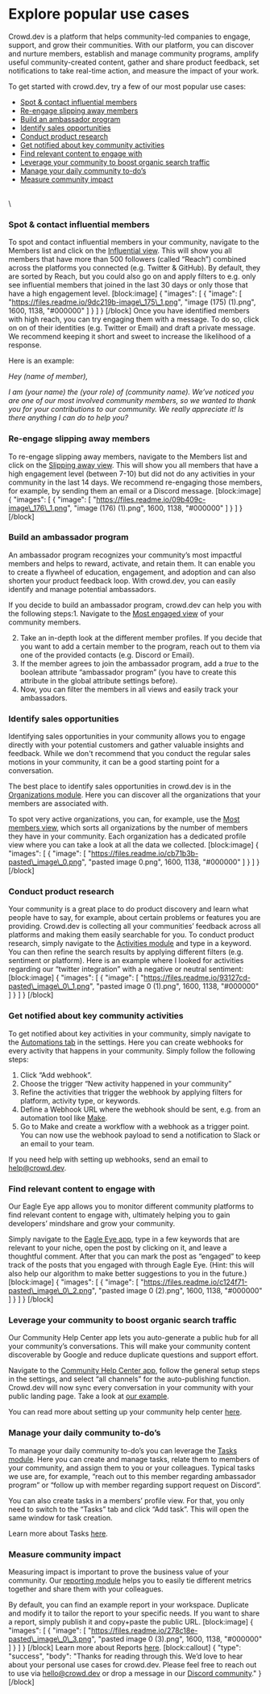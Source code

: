 # Explore popular use cases

Crowd.dev is a platform that helps community-led companies to engage, support, and grow their communities. With our platform, you can discover and nurture members, establish and manage community programs, amplify useful community-created content, gather and share product feedback, set notifications to take real-time action, and measure the impact of your work.

To get started with crowd.dev, try a few of our most popular use cases:

* [Spot & contact influential members](https://docs.crowd.dev/docs/explore-popular-use-cases#spot--contact-influential-members)
* [Re-engage slipping away members](https://docs.crowd.dev/docs/explore-popular-use-cases#re-engage-slipping-away-members)
* [Build an ambassador program](https://docs.crowd.dev/docs/explore-popular-use-cases#build-an-ambassador-program)
* [Identify sales opportunities](https://docs.crowd.dev/docs/explore-popular-use-cases#identify-sales-opportunities)
* [Conduct product research](https://docs.crowd.dev/docs/explore-popular-use-cases#conduct-product-research)
* [Get notified about key community activities](https://docs.crowd.dev/docs/explore-popular-use-cases#get-notified-about-key-community-activities)
* [Find relevant content to engage with](https://docs.crowd.dev/docs/explore-popular-use-cases#find-relevant-content-to-engage-with)
* [Leverage your community to boost organic search traffic](https://docs.crowd.dev/docs/explore-popular-use-cases#leverage-your-community-to-boost-organic-search-traffic)
* [Manage your daily community to-do’s](https://docs.crowd.dev/docs/explore-popular-use-cases#manage-your-daily-community-to-dos)
* [Measure community impact](https://docs.crowd.dev/docs/explore-popular-use-cases#measure-community-impact)

\
\


### Spot & contact influential members

To spot and contact influential members in your community, navigate to the Members list and click on the [Influential view](https://app.crowd.dev/members?activeTab=influential). This will show you all members that have more than 500 followers (called “Reach”) combined across the platforms you connected (e.g. Twitter & GitHub). By default, they are sorted by Reach, but you could also go on and apply filters to e.g. only see influential members that joined in the last 30 days or only those that have a high engagement level. \[block:image] { "images": \[ { "image": \[ "https://files.readme.io/9dc219b-image\_175\_1.png", "image (175) (1).png", 1600, 1138, "#000000" ] } ] } \[/block] Once you have identified members with high reach, you can try engaging them with a message. To do so, click on on of their identities (e.g. Twitter or Email) and draft a private message. We recommend keeping it short and sweet to increase the likelihood of a response.

Here is an example:

_Hey (name of member),_

_I am (your name) the (your role) of (community name). We’ve noticed you are one of our most involved community members, so we wanted to thank you for your contributions to our community. We really appreciate it! Is there anything I can do to help you?_

### Re-engage slipping away members

To re-engage slipping away members, navigate to the Members list and click on the [Slipping away view](https://app.crowd.dev/members?activeTab=slipping-away). This will show you all members that have a high engagement level (between 7-10) but did not do any activities in your community in the last 14 days. We recommend re-engaging those members, for example, by sending them an email or a Discord message. \[block:image] { "images": \[ { "image": \[ "https://files.readme.io/09b409c-image\_176\_1.png", "image (176) (1).png", 1600, 1138, "#000000" ] } ] } \[/block]

### Build an ambassador program

An ambassador program recognizes your community’s most impactful members and helps to reward, activate, and retain them. It can enable you to create a flywheel of education, engagement, and adoption and can also shorten your product feedback loop. With crowd.dev, you can easily identify and manage potential ambassadors.

If you decide to build an ambassador program, crowd.dev can help you with the following steps:1. Navigate to the [Most engaged view](https://app.crowd.dev/members?activeTab=most-engaged) of your community members.

2. Take an in-depth look at the different member profiles. If you decide that you want to add a certain member to the program, reach out to them via one of the provided contacts (e.g. Discord or Email).
3. If the member agrees to join the ambassador program, add a _true_ to the boolean attribute “ambassador program” (you have to create this attribute in the global attribute settings before).
4. Now, you can filter the members in all views and easily track your ambassadors.

### Identify sales opportunities

Identifying sales opportunities in your community allows you to engage directly with your potential customers and gather valuable insights and feedback. While we don't recommend that you conduct the regular sales motions in your community, it can be a good starting point for a conversation.

The best place to identify sales opportunities in crowd.dev is in the [Organizations module](https://app.crowd.dev/organizations). Here you can discover all the organizations that your members are associated with.

To spot very active organizations, you can, for example, use the [Most members view](https://app.crowd.dev/organizations?activeTab=most-members), which sorts all organizations by the number of members they have in your community. Each organization has a dedicated profile view where you can take a look at all the data we collected. \[block:image] { "images": \[ { "image": \[ "https://files.readme.io/cb71b3b-pasted\_image\_0.png", "pasted image 0.png", 1600, 1138, "#000000" ] } ] } \[/block]

### Conduct product research

Your community is a great place to do product discovery and learn what people have to say, for example, about certain problems or features you are providing. Crowd.dev is collecting all your communities’ feedback across all platforms and making them easily searchable for you. To conduct product research, simply navigate to the [Activities module](https://app.crowd.dev/activities) and type in a keyword. You can then refine the search results by applying different filters (e.g. sentiment or platform). Here is an example where I looked for activities regarding our “twitter integration” with a negative or neutral sentiment: \[block:image] { "images": \[ { "image": \[ "https://files.readme.io/93127cd-pasted\_image\_0\_1.png", "pasted image 0 (1).png", 1600, 1138, "#000000" ] } ] } \[/block]

### Get notified about key community activities

To get notified about key activities in your community, simply navigate to the [Automations tab](https://app.crowd.dev/settings?activeTab=automations) in the settings. Here you can create webhooks for every activity that happens in your community. Simply follow the following steps:

1. Click “Add webhook”.
2. Choose the trigger “New activity happened in your community”
3. Refine the activities that trigger the webhook by applying filters for platform, activity type, or keywords.
4. Define a Webhook URL where the webhook should be sent, e.g. from an automation tool like [Make](https://make.com/).
5. Go to Make and create a workflow with a webhook as a trigger point. You can now use the webhook payload to send a notification to Slack or an email to your team.

If you need help with setting up webhooks, send an email to [help@crowd.dev](mailto:help@crowd.dev).

### Find relevant content to engage with

Our Eagle Eye app allows you to monitor different community platforms to find relevant content to engage with, ultimately helping you to gain developers’ mindshare and grow your community.

Simply navigate to the [Eagle Eye app](https://app.crowd.dev/eagle-eye), type in a few keywords that are relevant to your niche, open the post by clicking on it, and leave a thoughtful comment. After that you can mark the post as “engaged” to keep track of the posts that you engaged with through Eagle Eye. (Hint: this will also help our algorithm to make better suggestions to you in the future.) \[block:image] { "images": \[ { "image": \[ "https://files.readme.io/c124f71-pasted\_image\_0\_2.png", "pasted image 0 (2).png", 1600, 1138, "#000000" ] } ] } \[/block]

### Leverage your community to boost organic search traffic

Our Community Help Center app lets you auto-generate a public hub for all your community’s conversations. This will make your community content discoverable by Google and reduce duplicate questions and support effort.

Navigate to the [Community Help Center app](https://app.crowd.dev/community-help-center), follow the general setup steps in the settings, and select “all channels” for the auto-publishing function. Crowd.dev will now sync every conversation in your community with your public landing page. Take a look at [our example](https://open.crowd.dev/crowd).

You can read more about setting up your community help center [here](https://docs.crowd.dev/docs/community-help-center#general-set-up).

### Manage your daily community to-do’s

To manage your daily community to-do’s you can leverage the [Tasks module](https://app.crowd.dev/task). Here you can create and manage tasks, relate them to members of your community, and assign them to you or your colleagues. Typical tasks we use are, for example, “reach out to this member regarding ambassador program” or “follow up with member regarding support request on Discord”.

You can also create tasks in a members’ profile view. For that, you only need to switch to the “Tasks” tab and click “Add task”. This will open the same window for task creation.

Learn more about Tasks [here](https://docs.crowd.dev/docs/tasks).

### Measure community impact

Measuring impact is important to prove the business value of your community. Our [reporting module](https://app.crowd.dev/reports) helps you to easily tie different metrics together and share them with your colleagues.

By default, you can find an example report in your workspace. Duplicate and modify it to tailor the report to your specific needs. If you want to share a report, simply publish it and copy+paste the public URL. \[block:image] { "images": \[ { "image": \[ "https://files.readme.io/278c18e-pasted\_image\_0\_3.png", "pasted image 0 (3).png", 1600, 1138, "#000000" ] } ] } \[/block] Learn more about Reports [here](https://docs.crowd.dev/docs/reports-1). \[block:callout] { "type": "success", "body": "Thanks for reading through this. We’d love to hear about your personal use cases for crowd.dev. Please feel free to reach out to use via [hello@crowd.dev](mailto:hello@crowd.dev) or drop a message in our [Discord community](http://crowd.dev/discord)." } \[/block]
